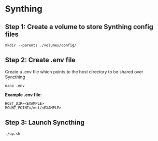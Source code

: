 # Synthing


## Step 1: Create a volume to store Synthing config files

```
mkdir --parents ./volumes/config/
```

## Step 2: Create .env file

Create a .env file which points to the host directory to be shared over Syncthing

```
nano .env
```

**Example .env file:**
```
HOST_DIR=<EXAMPLE>
MOUNT_POINT=/mnt/<EXAMPLE>
```

## Step 3: Launch Syncthing

```
./up.sh
```
